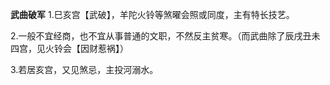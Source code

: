 **武曲破军**
1.巳亥宫【武破】，羊陀火铃等煞曜会照或同度，主有特长技艺。

2.一般不宜经商，也不宜从事普通的文职，不然反主贫寒。（而武曲除了辰戌丑未四宫，见火铃会【因财惹祸】）

3.若居亥宫，又见煞忌，主投河溺水。